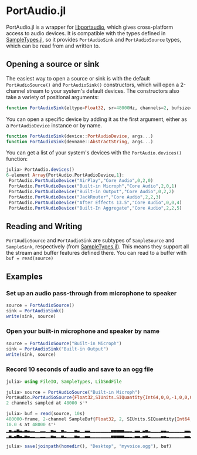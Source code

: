 PortAudio.jl
============

PortAudio.jl is a wrapper for [libportaudio](http://www.portaudio.com/), which gives cross-platform access to audio devices. It is compatible with the types defined in [SampleTypes.jl](https://github.com/JuliaAudio/SampleTypes.jl), so it provides `PortAudioSink` and `PortAudioSource` types, which can be read from and written to.

## Opening a source or sink

The easiest way to open a source or sink is with the default `PortAudioSource()` and `PortAudioSink()` constructors, which will open a 2-channel stream to your system's default devices. The constructors also take a variety of positional arguments:

```julia
function PortAudioSink(eltype=Float32, sr=48000Hz, channels=2, bufsize=4096)
```

You can open a specific device by adding it as the first argument, either as a `PortAudioDevice` instance or by name.

```julia
function PortAudioSink(device::PortAudioDevice, args...)
function PortAudioSink(devname::AbstractString, args...)
```

You can get a list of your system's devices with the `PortAudio.devices()` function:

```julia
julia> PortAudio.devices()
6-element Array{PortAudio.PortAudioDevice,1}:
 PortAudio.PortAudioDevice("AirPlay","Core Audio",0,2,0)
 PortAudio.PortAudioDevice("Built-in Microph","Core Audio",2,0,1)
 PortAudio.PortAudioDevice("Built-in Output","Core Audio",0,2,2)
 PortAudio.PortAudioDevice("JackRouter","Core Audio",2,2,3)
 PortAudio.PortAudioDevice("After Effects 13.5","Core Audio",0,0,4)
 PortAudio.PortAudioDevice("Built-In Aggregate","Core Audio",2,2,5)
```

## Reading and Writing

`PortAudioSource` and `PortAudioSink` are subtypes of `SampleSource` and `SampleSink`, respectively (from [SampleTypes.jl](https://github.com/JuliaAudio/SampleTypes.jl)). This means they support all the stream and buffer features defined there. You can read to a buffer with `buf = read(source)`

## Examples

### Set up an audio pass-through from microphone to speaker

```julia
source = PortAudioSource()
sink = PortAudioSink()
write(sink, source)
```

### Open your built-in microphone and speaker by name
```julia
source = PortAudioSource("Built-in Microph")
sink = PortAudioSink("Built-in Output")
write(sink, source)
```

### Record 10 seconds of audio and save to an ogg file

```julia
julia> using FileIO, SampleTypes, LibSndFile

julia> source = PortAudioSource("Built-in Microph")
PortAudio.PortAudioSource{Float32,SIUnits.SIQuantity{Int64,0,0,-1,0,0,0,0,0,0}}("Built-in Microph")
2 channels sampled at 48000 s⁻¹

julia> buf = read(source, 10s)
480000-frame, 2-channel SampleBuf{Float32, 2, SIUnits.SIQuantity{Int64,0,0,-1,0,0,0,0,0,0}}
10.0 s at 48000 s⁻¹
▁▄▂▃▅▃▂▄▃▂▂▁▁▂▂▁▁▄▃▁▁▄▂▁▁▁▄▃▁▁▃▃▁▁▁▁▁▁▁▁▄▄▄▄▄▂▂▂▁▃▃▁▃▄▂▁▁▁▁▃▃▂▁▁▁▁▁▁▃▃▂▂▁▃▃▃▁▁▁▁
▁▄▂▃▅▃▂▄▃▂▂▁▁▂▂▁▁▄▃▁▁▄▂▁▁▁▄▃▁▁▃▃▁▁▁▁▁▁▁▁▄▄▄▄▄▂▂▂▁▃▃▁▃▄▂▁▁▁▁▃▃▂▁▁▁▁▁▁▃▃▂▂▁▃▃▃▁▁▁▁

julia> save(joinpath(homedir(), "Desktop", "myvoice.ogg"), buf)
```
